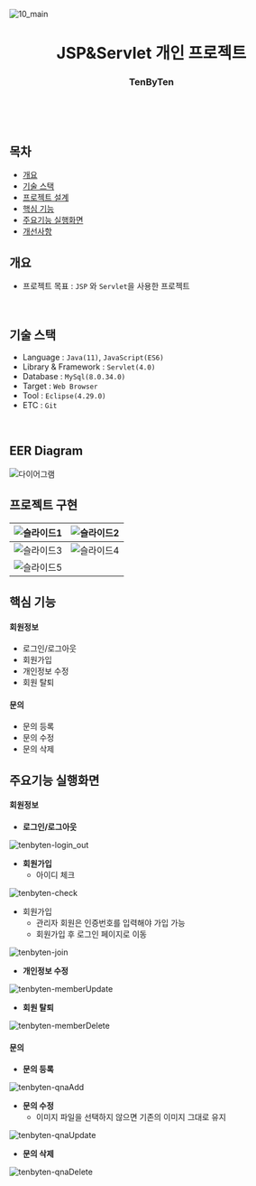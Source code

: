 
![10_main](https://github.com/user-attachments/assets/e80d0a99-80c3-46b8-bf4d-34c176f7ba47)


<h1 align="center">JSP&Servlet 개인 프로젝트</h1>
<h3 align="center">TenByTen</h3>

<br><br><br>

## 목차
- [개요](https://github.com/new-ming/ClassIT#개요)
- [기술 스택](https://github.com/new-ming/ClassIT#기술-스택)
- [프로젝트 설계](https://github.com/new-ming/ClassIT#프로젝트-설계)
- [핵심 기능](https://github.com/new-ming/ClassIT#핵심-기능)
- [주요기능 실행화면](https://github.com/new-ming/ClassIT#주요기능-실행화면)
- [개선사항](https://github.com/new-ming/ClassIT#개선사항)


## 개요 
* 프로젝트 목표 : `JSP` 와 `Servlet`을 사용한 프로젝트

<br>

## 기술 스택
  - Language : `Java(11)`, `JavaScript(ES6)`
  - Library & Framework : `Servlet(4.0)`
  - Database : `MySql(8.0.34.0)`
  - Target : `Web Browser`
  - Tool : `Eclipse(4.29.0)`
  - ETC : `Git`
<br>

## EER Diagram
![다이어그램](https://github.com/user-attachments/assets/e6f33b02-edb0-4268-8b3a-e21caaddff43)

## 프로젝트 구현
|![슬라이드1](https://github.com/user-attachments/assets/1d2b9366-e894-47e0-88a2-865ad7e4e1be)|![슬라이드2](https://github.com/user-attachments/assets/ad086184-7677-4843-9b54-9b14a9a40467)|
| :-------------: | :-------------: | 
|![슬라이드3](https://github.com/user-attachments/assets/abedd054-2bb7-4241-9933-b97d7afbe235)|![슬라이드4](https://github.com/user-attachments/assets/dd62ac3f-9bbf-4689-b7fc-e958f7aee917)|
|![슬라이드5](https://github.com/user-attachments/assets/2c791134-9ef8-48ed-86da-f8e3650243a9)||

## 핵심 기능
#### 회원정보
  - 로그인/로그아웃
  - 회원가입
  - 개인정보 수정
  - 회원 탈퇴

#### 문의
  - 문의 등록
  - 문의 수정
  - 문의 삭제


## 주요기능 실행화면
#### 회원정보
* **로그인/로그아웃**

![tenbyten-login_out](https://github.com/user-attachments/assets/c1267b8d-296e-4056-93d8-f1fee4290607)
  
* **회원가입**
  * 아이디 체크
 
![tenbyten-check](https://github.com/user-attachments/assets/9f7e3b22-ff8b-4a9d-9c21-a788a098a74f)


  * 회원가입
    * 관리자 회원은 인증번호를 입력해야 가입 가능
    * 회원가입 후 로그인 페이지로 이동
   
![tenbyten-join](https://github.com/user-attachments/assets/9265bafe-f16b-49fd-91f9-24875210e415)

* **개인정보 수정**

![tenbyten-memberUpdate](https://github.com/user-attachments/assets/dfa8073a-2a3d-424c-847f-b34616901560)

* **회원 탈퇴**

![tenbyten-memberDelete](https://github.com/user-attachments/assets/84a1751e-4bf9-4b51-8c97-ee97d762f3bd)



#### 문의
* **문의 등록**

![tenbyten-qnaAdd](https://github.com/user-attachments/assets/fbb4cd3d-e9b2-4737-8ea2-9e8a1bd1a388)


* **문의 수정**
  * 이미지 파일을 선택하지 않으면 기존의 이미지 그대로 유지
  
![tenbyten-qnaUpdate](https://github.com/user-attachments/assets/6ad02e10-3b52-4978-9f72-f649656b46a1)

       
* **문의 삭제**

![tenbyten-qnaDelete](https://github.com/user-attachments/assets/47030e13-50fc-42f6-b18e-d53f0d7ea8c1)

    

